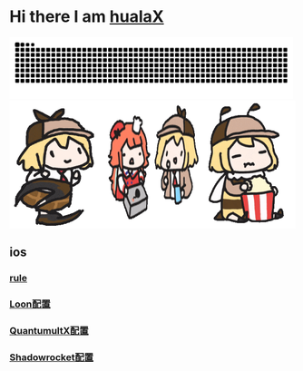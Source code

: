 # Hi there I am [hualaX](https://www.github.com/hualaX)
<img src="https://raw.githubusercontent.com/BEPb/BEPb/output/github-contribution-grid-snake.svg" alt="Image Alt Text" width="500"/>

<div style="display: flex;">
  <img src="https://raw.githubusercontent.com/hualaX/hualaX/main/icon/IMG_1944.gif" alt="Image 1" style="width: 33.33%;"/>
  <img src="https://raw.githubusercontent.com/hualaX/hualaX/main/icon/IMG_1943.gif" alt="Image 2" style="width: 33.33%;"/>
  <img src="https://raw.githubusercontent.com/hualaX/hualaX/main/icon/IMG_1945.gif" alt="Image 3" style="width: 33.33%;"/>
</div>


## ios

### [rule](https://www.github.com/hualaX/ios/tree/main/rule)

### [Loon配置](https://www.github.com/hualaX/ios/tree/main/loon_profile.conf)

### [QuantumultX配置](https://www.github.com/hualaX/ios/tree/main/quantumultX_profile.conf)

### [Shadowrocket配置](https://github.com/hualaX/ios/tree/main/shadowrocket_profile.conf)


